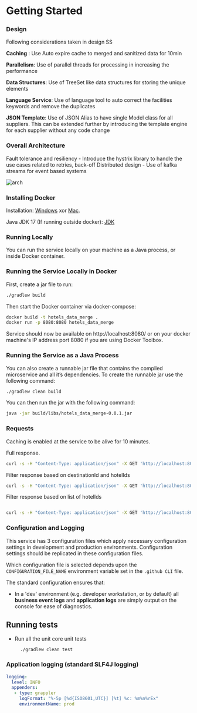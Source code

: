 # Getting Started

### Design

Following considerations taken in design 
SS

<b>Caching</b> : Use Auto expire cache to merged and sanitized data for 10min

<b>Parallelism</b>: Use of parallel threads for processing in increasing the performance

<b>Data Structures</b>: Use of TreeSet like data structures for storing the unique elements

<b>Language Service</b>: Use of language tool to auto correct the facilities keywords and remove the duplicates

<b>JSON Template</b>: Use of JSON Alias to have single Model class for all suppliers. This can be extended further by introducing the template engine for each supplier without any code change 

### Overall Architecture

Fault tolerance and resiliency - Introduce the hystrix library to handle the use cases related to retries, back-off
Distributed design - Use of kafka streams for event based systems 

![arch](https://github.com/rajganna/hotels_catalogue/assets/92783921/a63cba8f-46b4-41eb-b1ea-99ff8aaa2f30)


### Installing Docker

Installation: [Windows](https://docs.docker.com/docker-for-windows/) xor [Mac](https://docs.docker.com/docker-for-mac/).

Java JDK 17 (If running outside docker): [JDK](https://docs.aws.amazon.com/corretto/latest/corretto-17-ug/downloads-list.html)

### Running Locally

You can run the service locally on your machine as a Java process, or inside Docker container.

### Running the Service Locally in Docker

First, create a jar file to run:

```bash
./gradlew build
```

Then start the Docker container via docker-compose:

```bash
docker build -t hotels_data_merge .   
docker run -p 8080:8080 hotels_data_merge 
```

Service should now be available on http://localhost:8080/ or on your docker machine's IP address port 8080 if you are using Docker Toolbox.

### Running the Service as a Java Process

You can also create a runnable jar file that contains the compiled microservice and all it’s dependencies. To create the runnable jar use the following command:

```bash
./gradlew clean build
```

You can then run the jar with the following command:

```bash
java -jar build/libs/hotels_data_merge-0.0.1.jar

```

### Requests

Caching is enabled at the service to be alive for 10 minutes.

Full response.
```bash
curl -s -H "Content-Type: application/json" -X GET 'http://localhost:8080/api/hotel/merge'

```

Filter response based on destinationId and hotelIds
```bash
curl -s -H "Content-Type: application/json" -X GET 'http://localhost:8080/api/hotel/merge?destinationId=5432&hotelIds=SjyX'

```

Filter response based on list of hotelIds
```bash

curl -s -H "Content-Type: application/json" -X GET 'http://localhost:8080/api/hotel/merge?destinationId=5432,123'

```


### Configuration and Logging

This service has 3 configuration files which apply necessary configuration settings in development and production environments. Configuration settings should be replicated in these configuration files.

Which configuration file is selected depends upon the `CONFIGURATION_FILE_NAME` environment variable set in the `.github CLI` file.

The standard configuration ensures that:

* In a 'dev' environment (e.g. developer workstation, or by default) all **business event logs** and **application logs** are simply output on the console for ease of diagnostics.

## Running tests
* Run all the unit core unit tests

        ./gradlew clean test


### Application logging (standard SLF4J logging)

```yaml
logging:
  level: INFO
  appenders:
   - type: grappler
     logFormat: "%-5p [%d{ISO8601,UTC}] [%t] %c: %m%n%rEx"
     environmentName: prod
